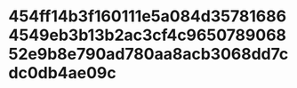 # 454ff14b3f160111e5a084d357816864549eb3b13b2ac3cf4c965078906852e9b8e790ad780aa8acb3068dd7cdc0db4ae09c